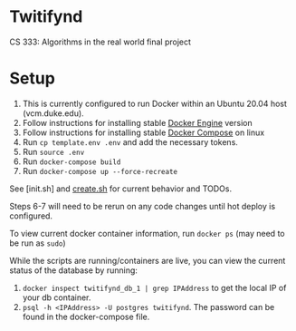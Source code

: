 # Twitifynd
CS 333: Algorithms in the real world final project

# Setup
1. This is currently configured to run Docker within an Ubuntu 20.04 host (vcm.duke.edu).
2. Follow instructions for installing stable [Docker Engine](https://docs.docker.com/engine/install/ubuntu/) version
3. Follow instructions for installing stable [Docker Compose](https://docs.docker.com/compose/install/) on linux
4. Run `cp template.env .env` and add the necessary tokens.
5. Run `source .env`
6. Run `docker-compose build`
7. Run `docker-compose up --force-recreate`

See [init.sh] and [create.sh](db/create.sh) for current behavior and TODOs.

Steps 6-7 will need to be rerun on any code changes until hot deploy is configured.

To view current docker container information, run `docker ps` (may need to be run as `sudo`)

While the scripts are running/containers are live, you can view the current status of the database by running:
1. `docker inspect twitifynd_db_1 | grep IPAddress` to get the local IP of your db container.
2. `psql -h <IPAddress> -U postgres twitifynd`. The password can be found in the docker-compose file.